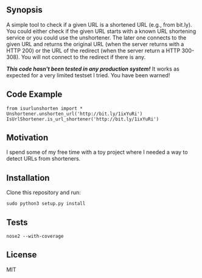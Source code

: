 ## Synopsis

A simple tool to check if a given URL is a shortened URL (e.g., from bit.ly). You could either check if the given URL starts with a known URL shortening service or you could use the unshortener. The later one connects to the given URL and returns the original URL (when the server returns with a HTTP 200) or the URL of the redirect (when the server return a HTTP 300-308). You will not connect to the redirect if there is any.

***This code hasn't been tested in any production system!*** It works as expected for a very limited testset I tried. You have been warned!

## Code Example

```
from isurlunshorten import *
Unshortener.unshorten_url('http://bit.ly/1ixYuRi')
IsUrlShortener.is_url_shortener('http://bit.ly/1ixYuRi')
```

## Motivation

I spend some of my free time with a toy project where I needed a way to detect URLs from shorteners. 

## Installation

Clone this repository and run:
```
sudo python3 setup.py install
```

## Tests

```
nose2 --with-coverage
```

## License

MIT